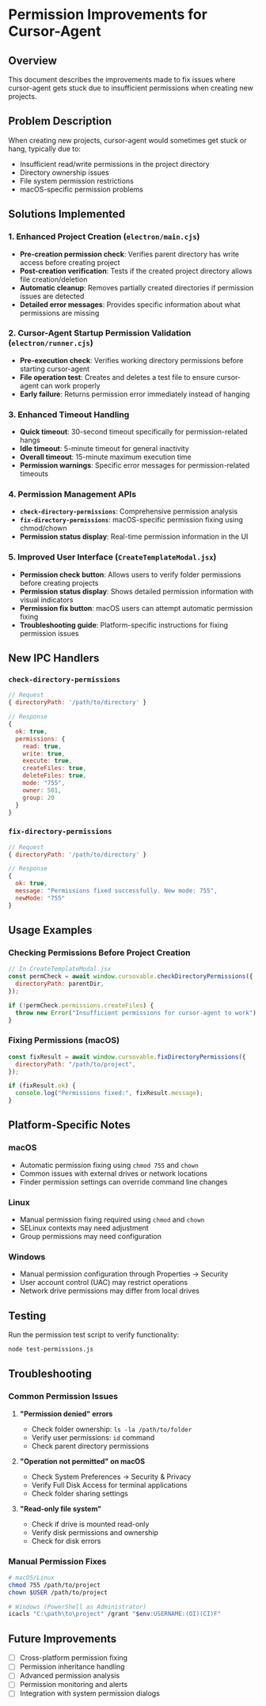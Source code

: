 # Permission Improvements for Cursor-Agent

## Overview

This document describes the improvements made to fix issues where cursor-agent gets stuck due to insufficient permissions when creating new projects.

## Problem Description

When creating new projects, cursor-agent would sometimes get stuck or hang, typically due to:

- Insufficient read/write permissions in the project directory
- Directory ownership issues
- File system permission restrictions
- macOS-specific permission problems

## Solutions Implemented

### 1. Enhanced Project Creation (`electron/main.cjs`)

- **Pre-creation permission check**: Verifies parent directory has write access before creating project
- **Post-creation verification**: Tests if the created project directory allows file creation/deletion
- **Automatic cleanup**: Removes partially created directories if permission issues are detected
- **Detailed error messages**: Provides specific information about what permissions are missing

### 2. Cursor-Agent Startup Permission Validation (`electron/runner.cjs`)

- **Pre-execution check**: Verifies working directory permissions before starting cursor-agent
- **File operation test**: Creates and deletes a test file to ensure cursor-agent can work properly
- **Early failure**: Returns permission error immediately instead of hanging

### 3. Enhanced Timeout Handling

- **Quick timeout**: 30-second timeout specifically for permission-related hangs
- **Idle timeout**: 5-minute timeout for general inactivity
- **Overall timeout**: 15-minute maximum execution time
- **Permission warnings**: Specific error messages for permission-related timeouts

### 4. Permission Management APIs

- **`check-directory-permissions`**: Comprehensive permission analysis
- **`fix-directory-permissions`**: macOS-specific permission fixing using chmod/chown
- **Permission status display**: Real-time permission information in the UI

### 5. Improved User Interface (`CreateTemplateModal.jsx`)

- **Permission check button**: Allows users to verify folder permissions before creating projects
- **Permission status display**: Shows detailed permission information with visual indicators
- **Permission fix button**: macOS users can attempt automatic permission fixing
- **Troubleshooting guide**: Platform-specific instructions for fixing permission issues

## New IPC Handlers

### `check-directory-permissions`

```javascript
// Request
{ directoryPath: '/path/to/directory' }

// Response
{
  ok: true,
  permissions: {
    read: true,
    write: true,
    execute: true,
    createFiles: true,
    deleteFiles: true,
    mode: "755",
    owner: 501,
    group: 20
  }
}
```

### `fix-directory-permissions`

```javascript
// Request
{ directoryPath: '/path/to/directory' }

// Response
{
  ok: true,
  message: "Permissions fixed successfully. New mode: 755",
  newMode: "755"
}
```

## Usage Examples

### Checking Permissions Before Project Creation

```javascript
// In CreateTemplateModal.jsx
const permCheck = await window.cursovable.checkDirectoryPermissions({
  directoryPath: parentDir,
});

if (!permCheck.permissions.createFiles) {
  throw new Error("Insufficient permissions for cursor-agent to work");
}
```

### Fixing Permissions (macOS)

```javascript
const fixResult = await window.cursovable.fixDirectoryPermissions({
  directoryPath: "/path/to/project",
});

if (fixResult.ok) {
  console.log("Permissions fixed:", fixResult.message);
}
```

## Platform-Specific Notes

### macOS

- Automatic permission fixing using `chmod 755` and `chown`
- Common issues with external drives or network locations
- Finder permission settings can override command line changes

### Linux

- Manual permission fixing required using `chmod` and `chown`
- SELinux contexts may need adjustment
- Group permissions may need configuration

### Windows

- Manual permission configuration through Properties → Security
- User account control (UAC) may restrict operations
- Network drive permissions may differ from local drives

## Testing

Run the permission test script to verify functionality:

```bash
node test-permissions.js
```

## Troubleshooting

### Common Permission Issues

1. **"Permission denied" errors**

   - Check folder ownership: `ls -la /path/to/folder`
   - Verify user permissions: `id` command
   - Check parent directory permissions

2. **"Operation not permitted" on macOS**

   - Check System Preferences → Security & Privacy
   - Verify Full Disk Access for terminal applications
   - Check folder sharing settings

3. **"Read-only file system"**
   - Check if drive is mounted read-only
   - Verify disk permissions and ownership
   - Check for disk errors

### Manual Permission Fixes

```bash
# macOS/Linux
chmod 755 /path/to/project
chown $USER /path/to/project

# Windows (PowerShell as Administrator)
icacls "C:\path\to\project" /grant "$env:USERNAME:(OI)(CI)F"
```

## Future Improvements

- [ ] Cross-platform permission fixing
- [ ] Permission inheritance handling
- [ ] Advanced permission analysis
- [ ] Permission monitoring and alerts
- [ ] Integration with system permission dialogs
